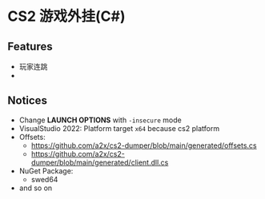 # CS2 游戏外挂(C#)

## Features

- 玩家连跳
- 

## Notices

- Change **LAUNCH OPTIONS**  with `-insecure` mode
- VisualStudio 2022: Platform target `x64` because cs2 platform
- Offsets:
	- https://github.com/a2x/cs2-dumper/blob/main/generated/offsets.cs
	- https://github.com/a2x/cs2-dumper/blob/main/generated/client.dll.cs
- NuGet Package:
	- swed64	
- and so on
